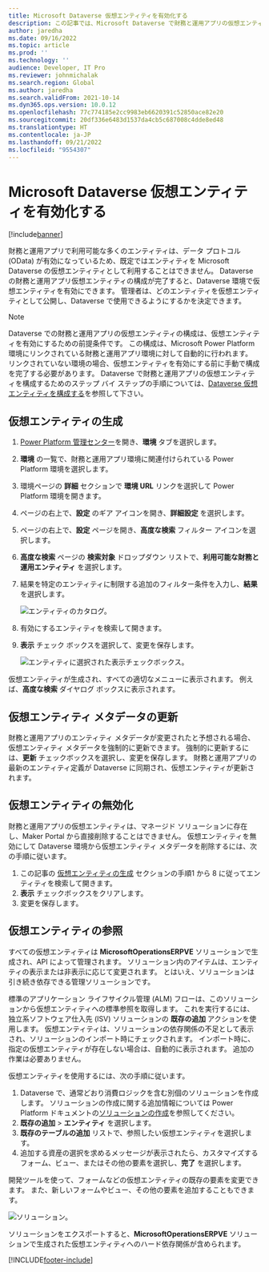```yaml
---
title: Microsoft Dataverse 仮想エンティティを有効化する
description: この記事では、Microsoft Dataverse で財務と運用アプリの仮想エンティティを有効にする方法について説明します。
author: jaredha
ms.date: 09/16/2022
ms.topic: article
ms.prod: ''
ms.technology: ''
audience: Developer, IT Pro
ms.reviewer: johnmichalak
ms.search.region: Global
ms.author: jaredha
ms.search.validFrom: 2021-10-14
ms.dyn365.ops.version: 10.0.12
ms.openlocfilehash: 77c774185e2cc9983eb6620391c52850ace82e20
ms.sourcegitcommit: 20df336e6483d1537da4cb5c687008c4dde8ed48
ms.translationtype: HT
ms.contentlocale: ja-JP
ms.lasthandoff: 09/21/2022
ms.locfileid: "9554307"
---
```

# <a name="enable-microsoft-dataverse-virtual-entities"></a>Microsoft Dataverse 仮想エンティティを有効化する

[!include[banner](../includes/banner.md)]



財務と運用アプリで利用可能な多くのエンティティは、データ プロトコル (OData) が有効になっているため、既定ではエンティティを Microsoft Dataverse の仮想エンティティとして利用することはできません。 Dataverse の財務と運用アプリ仮想エンティティの構成が完了すると、Dataverse 環境で仮想エンティティを有効にできます。 管理者は、どのエンティティを仮想エンティティとして公開し、Dataverse で使用できるようにするかを決定できます。

> [!NOTE]
> Dataverse での財務と運用アプリの仮想エンティティの構成は、仮想エンティティを有効にするための前提条件です。 この構成は、Microsoft Power Platform 環境にリンクされている財務と運用アプリ環境に対して自動的に行われます。 リンクされていない環境の場合、仮想エンティティを有効にする前に手動で構成を完了する必要があります。 Dataverse で財務と運用アプリの仮想エンティティを構成するためのステップ バイ ステップの手順については、[Dataverse 仮想エンティティを構成する](admin-reference.md)を参照して下さい。

## <a name="generate-virtual-entities"></a>仮想エンティティの生成

1. [Power Platform 管理センター](https://admin.powerplatform.microsoft.com)を開き、**環境** タブを選択します。
2. **環境** の一覧で、財務と運用アプリ環境に関連付けられている Power Platform 環境を選択します。
3. 環境ページの **詳細** セクションで **環境 URL** リンクを選択して Power Platform 環境を開きます。
4. ページの右上で、**設定** のギア アイコンを開き、**詳細設定** を選択します。
5. ページの右上で、**設定** ページを開き、**高度な検索** フィルター アイコンを選択します。
6. **高度な検索** ページの **検索対象** ドロップダウン リストで、**利用可能な財務と運用エンティティ** を選択します。 
7. 結果を特定のエンティティに制限する追加のフィルター条件を入力し、**結果** を選択します。

    ![エンティティのカタログ。](../media/fovecatalog.png)

8. 有効にするエンティティを検索して開きます。
9. **表示** チェック ボックスを選択して、変更を保存します。

    ![エンティティに選択された表示チェックボックス。](../media/foveenable.png)

仮想エンティティが生成され、すべての適切なメニューに表示されます。 例えば、**高度な検索** ダイヤログ ボックスに表示されます。

## <a name="refresh-virtual-entity-metadata"></a>仮想エンティティ メタデータの更新

財務と運用アプリのエンティティ メタデータが変更されたと予想される場合、仮想エンティティ メタデータを強制的に更新できます。 強制的に更新するには、**更新** チェックボックスを選択し、変更を保存します。 財務と運用アプリの最新のエンティティ定義が Dataverse に同期され、仮想エンティティが更新されます。

## <a name="disable-virtual-entities"></a>仮想エンティティの無効化

財務と運用アプリの仮想エンティティは、マネージド ソリューションに存在し、Maker Portal から直接削除することはできません。 仮想エンティティを無効にして Dataverse 環境から仮想エンティティ メタデータを削除するには、次の手順に従います。

1. この記事の [仮想エンティティの生成](enable-virtual-entities.md#generate-virtual-entities) セクションの手順1 から 8 に従ってエンティティを検索して開きます。
1. **表示** チェックボックスをクリアします。
1. 変更を保存します。

## <a name="reference-virtual-entities"></a>仮想エンティティの参照

すべての仮想エンティティは **MicrosoftOperationsERPVE** ソリューションで生成され、API によって管理されます。 ソリューション内のアイテムは、エンティティの表示または非表示に応じて変更されます。 とはいえ、ソリューションは引き続き依存できる管理ソリューションです。 

標準のアプリケーション ライフサイクル管理 (ALM) フローは、このソリューションから仮想エンティティへの標準参照を取得します。 これを実行するには、独立系ソフトウェア仕入先 (ISV) ソリューションの **既存の追加** アクションを使用します。 仮想エンティティは、ソリューションの依存関係の不足として表示され、ソリューションのインポート時にチェックされます。 インポート時に、指定の仮想エンティティが存在しない場合は、自動的に表示されます。 追加の作業は必要ありません。

仮想エンティティを使用するには、次の手順に従います。

1. Dataverse で、通常どおり消費ロジックを含む別個のソリューションを作成します。 ソリューションの作成に関する追加情報については Power Platform ドキュメントの[ソリューションの作成](/powerapps/maker/data-platform/create-solution)を参照してください。
2. **既存の追加** \> **エンティティ** を選択します。 
3. **既存のテーブルの追加** リストで、参照したい仮想エンティティを選択します。
4. 追加する資産の選択を求めるメッセージが表示されたら、カスタマイズするフォーム、ビュー、またはその他の要素を選択し、**完了** を選択します。

開発ツールを使って、フォームなどの仮想エンティティの既存の要素を変更できます。 また、新しいフォームやビュー、その他の要素を追加することもできます。

![ソリューション。](../media/fovesolution.png)

ソリューションをエクスポートすると、**MicrosoftOperationsERPVE** ソリューションで生成された仮想エンティティへのハード依存関係が含められます。

[!INCLUDE[footer-include](../../../includes/footer-banner.md)]

